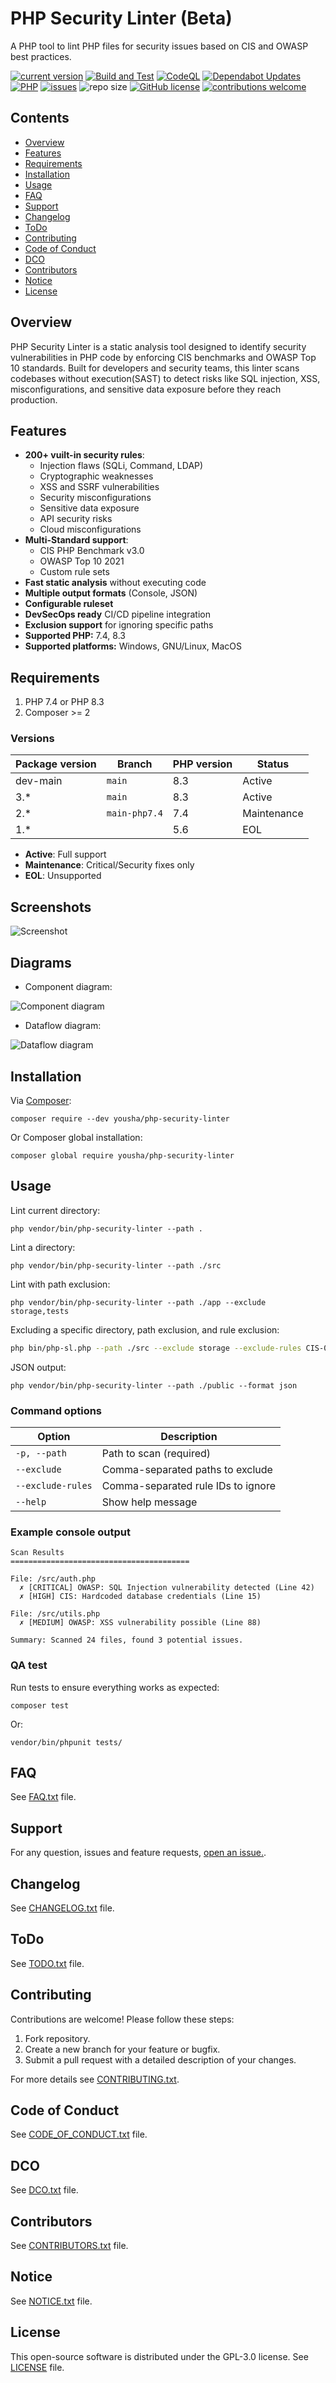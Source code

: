 # PHP Security Linter (Beta)

A PHP tool to lint PHP files for security issues based on CIS and OWASP best practices.

[![current version](https://img.shields.io/packagist/v/yousha/php-security-linter.svg)](https://packagist.org/packages/yousha/php-security-linter) [![Build and Test](https://github.com/Yousha/php-security-linter/actions/workflows/main.yml/badge.svg?branch=main)](https://github.com/Yousha/php-security-linter/actions/workflows/main.yml) [![CodeQL](https://github.com/Yousha/php-security-linter/actions/workflows/github-code-scanning/codeql/badge.svg?branch=main)](https://github.com/Yousha/php-security-linter/actions/workflows/github-code-scanning/codeql) [![Dependabot Updates](https://github.com/Yousha/php-security-linter/actions/workflows/dependabot/dependabot-updates/badge.svg?branch=main)](https://github.com/Yousha/php-security-linter/actions/workflows/dependabot/dependabot-updates) [![PHP](https://img.shields.io/badge/PHP-8.3-617CBE)](https://php.net/) [![issues](https://img.shields.io/github/issues/yousha/php-security-linter)](https://github.com/yousha/php-security-linter/issues) ![repo size](https://img.shields.io/github/repo-size/yousha/php-security-linter) [![GitHub license](https://img.shields.io/github/license/yousha/php-security-linter)](LICENSE) [![contributions welcome](https://img.shields.io/badge/contributions-welcome-brightgreen.svg)](CONTRIBUTING.txt)

## Contents

* [Overview](#overview)
* [Features](#features)
* [Requirements](#requirements)
* [Installation](#installation)
* [Usage](#usage)
* [FAQ](#faq)
* [Support](#support)
* [Changelog](#changelog)
* [ToDo](#todo)
* [Contributing](#contributing)
* [Code of Conduct](#code-of-conduct)
* [DCO](#dco)
* [Contributors](#contributors)
* [Notice](#notice)
* [License](#license)

## Overview

PHP Security Linter is a static analysis tool designed to identify security vulnerabilities in PHP code by enforcing CIS benchmarks and OWASP Top 10 standards. Built for developers and security teams, this linter scans codebases without execution(SAST) to detect risks like SQL injection, XSS, misconfigurations, and sensitive data exposure before they reach production.

## Features

* **200+ vuilt-in security rules**:
  * Injection flaws (SQLi, Command, LDAP)
  * Cryptographic weaknesses
  * XSS and SSRF vulnerabilities
  * Security misconfigurations
  * Sensitive data exposure
  * API security risks
  * Cloud misconfigurations
* **Multi-Standard support**:
  * CIS PHP Benchmark v3.0
  * OWASP Top 10 2021
  * Custom rule sets
* **Fast static analysis** without executing code
* **Multiple output formats** (Console, JSON)
* **Configurable ruleset**
* **DevSecOps ready** CI/CD pipeline integration
* **Exclusion support** for ignoring specific paths
* **Supported PHP:** 7.4, 8.3
* **Supported platforms:** Windows, GNU/Linux, MacOS

## Requirements

1. PHP 7.4 or PHP 8.3
2. Composer >= 2

### Versions

| Package version | Branch        | PHP version | Status         |
|-----------------|---------------|-------------|----------------|
| dev-main        | `main`        | 8.3         | Active         |
| 3.*             | `main`        | 8.3         | Active         |
| 2.*             | `main-php7.4` | 7.4         | Maintenance    |
| 1.*             |               | 5.6         | EOL            |

* **Active**: Full support
* **Maintenance**: Critical/Security fixes only
* **EOL**: Unsupported

## Screenshots

![Screenshot](resources/images/screenshots/1.png)

## Diagrams

* Component diagram:

![Component diagram](resources/images/diagrams/artifacts/Component-diagram.png)

* Dataflow diagram:

![Dataflow diagram](resources/images/diagrams/artifacts/Dataflow-diagram.png)

## Installation

Via [Composer](https://getcomposer.org/):

```shell
composer require --dev yousha/php-security-linter
```

Or Composer global installation:

```shell
composer global require yousha/php-security-linter
```

## Usage

Lint current directory:

```shell
php vendor/bin/php-security-linter --path .
```

Lint a directory:

```shell
php vendor/bin/php-security-linter --path ./src
```

Lint with path exclusion:

```shell
php vendor/bin/php-security-linter --path ./app --exclude storage,tests
```

Excluding a specific directory, path exclusion, and rule exclusion:

```bash
php bin/php-sl.php --path ./src --exclude storage --exclude-rules CIS-003,OWASP-001
```

JSON output:

```shell
php vendor/bin/php-security-linter --path ./public --format json
```

### Command options

| Option       | Description                      |
| ------------ | -------------------------------- |
| `-p, --path` | Path to scan (required)          |
| `--exclude`  | Comma-separated paths to exclude |
| `--exclude-rules` | Comma-separated rule IDs to ignore |
| `--help`     | Show help message                |

### Example console output

```shell
Scan Results
========================================

File: /src/auth.php
  ✗ [CRITICAL] OWASP: SQL Injection vulnerability detected (Line 42)
  ✗ [HIGH] CIS: Hardcoded database credentials (Line 15)

File: /src/utils.php
  ✗ [MEDIUM] OWASP: XSS vulnerability possible (Line 88)

Summary: Scanned 24 files, found 3 potential issues.
```

### QA test

Run tests to ensure everything works as expected:

```shell
composer test
```

Or:

```shell
vendor/bin/phpunit tests/
```

## FAQ

See [FAQ.txt](FAQ.txt) file.

## Support

For any question, issues and feature requests, [open an issue.](https://github.com/yousha/php-security-linter/issues).

## Changelog

See [CHANGELOG.txt](CHANGELOG.txt) file.

## ToDo

See [TODO.txt](TODO.txt) file.

## Contributing

Contributions are welcome! Please follow these steps:

1. Fork repository.
2. Create a new branch for your feature or bugfix.
3. Submit a pull request with a detailed description of your changes.

For more details see [CONTRIBUTING.txt](CONTRIBUTING.txt).

## Code of Conduct

See [CODE_OF_CONDUCT.txt](CODE_OF_CONDUCT.txt) file.

## DCO

See [DCO.txt](DCO.txt) file.

## Contributors

See [CONTRIBUTORS.txt](CONTRIBUTORS.txt) file.

## Notice

See [NOTICE.txt](NOTICE.txt) file.

## License

This open-source software is distributed under the GPL-3.0 license. See [LICENSE](LICENSE) file.
